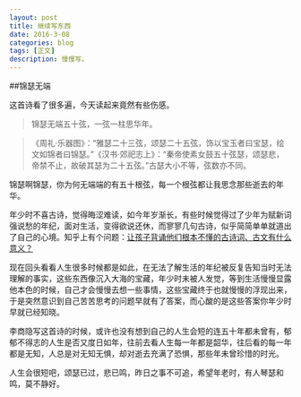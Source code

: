 ```yaml
---
layout: post
title: 继续写东西
date: 2016-3-08
categories: blog
tags: [正文]
description: 慢慢写。
---
```


##锦瑟无端

这首诗看了很多遍，今天读起来竟然有些伤感。

> 锦瑟无端五十弦，一弦一柱思华年。

> 《周礼·乐器图》：“雅瑟二十三弦，颂瑟二十五弦，饰以宝玉者曰宝瑟，绘文如锦者曰锦瑟。”《汉书·郊祀志上》：“秦帝使素女鼓五十弦瑟，颂瑟悲，帝禁不止，故破其瑟为二十五弦。”古瑟大小不等，弦数亦不同。


锦瑟啊锦瑟，你为何无端端的有五十根弦，每一个根弦都让我思念那些逝去的年华。

年少时不喜古诗，觉得晦涩难读，如今年岁渐长，有些时候觉得过了少年为赋新词强说愁的年纪，面对生活，变得欲说还休，而寥寥几句古诗，似乎简简单单就道出了自己的心境。知乎上有个问题：[让孩子背诵他们根本不懂的古诗词、古文有什么意义？](https://www.zhihu.com/question/25309580/answer/53140316)

现在回头看看人生很多时候都是如此，在无法了解生活的年纪被反复告知当时无法理解的事实，这些东西像沉入大海的宝藏，年少时未被人发觉，等到生活慢慢显露他本色的时候，自己才会慢慢去想一些事情，这些宝藏终于也就慢慢的浮现出来，于是突然意识到自己苦苦思考的问题早就有了答案，而心酸的是这些答案你年少时早就已经知晓。

李商隐写这首诗的时候，或许也没有想到自己的人生会短的连五十年都未曾有，郁郁不得志的人生是否又度日如年，往前去看人生每一年都是韶华，往后看的每一年都是无知，人总是对无知无惧，却对逝去充满了恐惧，那些年未曾珍惜的时光。

人生会很短吧，颂瑟已过，悲已鸣，昨日之事不可追，希望年老时，有人琴瑟和鸣，莫不静好。













